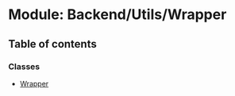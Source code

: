 # Module: Backend/Utils/Wrapper

## Table of contents

### Classes

- [Wrapper](../classes/backend_utils_wrapper.wrapper.md)
